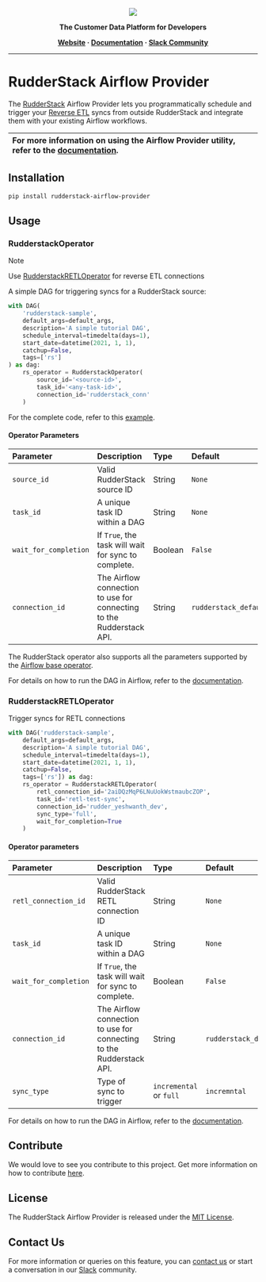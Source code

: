 <p align="center">
  <a href="https://rudderstack.com/">
    <img src="https://user-images.githubusercontent.com/59817155/121357083-1c571300-c94f-11eb-8cc7-ce6df13855c9.png">
  </a>
</p>

<p align="center"><b>The Customer Data Platform for Developers</b></p>

<p align="center">
  <b>
    <a href="https://rudderstack.com">Website</a>
    ·
    <a href="https://www.rudderstack.com/docs/reverse-etl/features/airflow-provider">Documentation</a>
    ·
    <a href="https://rudderstack.com/join-rudderstack-slack-community">Slack Community</a>
  </b>
</p>

---

# RudderStack Airflow Provider

The [RudderStack](https://rudderstack.com) Airflow Provider lets you programmatically schedule and trigger your [Reverse ETL](https://www.rudderstack.com/docs/reverse-etl) syncs from outside RudderStack and integrate them with your existing Airflow workflows.

| For more information on using the Airflow Provider utility, refer to the [documentation](https://www.rudderstack.com/docs/reverse-etl/features/airflow-provider/). |
| :---------|

## Installation

```bash
pip install rudderstack-airflow-provider
```

## Usage

### RudderstackOperator

> [!NOTE]  
> Use [RudderstackRETLOperator](#rudderstackretloperator) for reverse ETL connections

A simple DAG for triggering syncs for a RudderStack source:

```python
with DAG(
    'rudderstack-sample',
    default_args=default_args,
    description='A simple tutorial DAG',
    schedule_interval=timedelta(days=1),
    start_date=datetime(2021, 1, 1),
    catchup=False,
    tags=['rs']
) as dag:
    rs_operator = RudderstackOperator(
        source_id='<source-id>',
        task_id='<any-task-id>',
        connection_id='rudderstack_conn'
    )
```

For the complete code, refer to this [example](https://github.com/rudderlabs/rudder-airflow-provider/blob/main/examples/sample_dag.py).

#### Operator Parameters

| Parameter | Description | Type | Default |
| :--- |:--- | :--- | :--- 
| `source_id` | Valid RudderStack source ID | String | `None` |
| `task_id` | A unique task ID within a DAG | String | `None` |
| `wait_for_completion` | If `True`, the task will wait for sync to complete. | Boolean | `False` |
| `connection_id` | The Airflow connection to use for connecting to the Rudderstack API. | String | `rudderstack_default` |

The RudderStack operator also supports all the parameters supported by the [Airflow base operator](https://airflow.apache.org/docs/apache-airflow/stable/_api/airflow/models/baseoperator/index.html).

For details on how to run the DAG in Airflow, refer to the [documentation](https://www.rudderstack.com/docs/reverse-etl/features/airflow-provider/#running-the-dag).

### RudderstackRETLOperator

Trigger syncs for RETL connections

```python
with DAG('rudderstack-sample',
    default_args=default_args,
    description='A simple tutorial DAG',
    schedule_interval=timedelta(days=1),
    start_date=datetime(2021, 1, 1),
    catchup=False,
    tags=['rs']) as dag:
    rs_operator = RudderstackRETLOperator(
        retl_connection_id='2aiDQzMqP6LNuUokWstmaubcZOP',
        task_id='retl-test-sync',
        connection_id='rudder_yeshwanth_dev',
        sync_type='full',
        wait_for_completion=True
    )
```

#### Operator parameters

| Parameter | Description | Type | Default |
| :--- |:--- | :--- | :--- 
| `retl_connection_id` | Valid RudderStack RETL connection ID | String | `None` |
| `task_id` | A unique task ID within a DAG | String | `None` |
| `wait_for_completion` | If `True`, the task will wait for sync to complete. | Boolean | `False` |
| `connection_id` | The Airflow connection to use for connecting to the Rudderstack API. | String | `rudderstack_default` |
|`sync_type`| Type of sync to trigger | `incremental` or `full`| `incremntal`|


For details on how to run the DAG in Airflow, refer to the [documentation](https://www.rudderstack.com/docs/reverse-etl/features/airflow-provider/#running-the-dag).


## Contribute

We would love to see you contribute to this project. Get more information on how to contribute [here](CONTRIBUTING.md).

## License

The RudderStack Airflow Provider is released under the [MIT License](LICENSE).

## Contact Us

For more information or queries on this feature, you can [contact us](mailto:%20docs@rudderstack.com) or start a conversation in our [Slack](https://rudderstack.com/join-rudderstack-slack-community) community.
